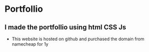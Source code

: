 # Portfollio

## I made the portfollio using html CSS Js

- This website is hosted on github and purchased the domain from namecheap for 1y
